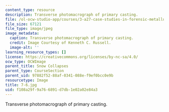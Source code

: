 ```yaml
---
content_type: resource
description: Transverse photomacrograph of primary casting.
file: /ol-ocw-studio-app/courses/3-a27-case-studies-in-forensic-metallurgy-fall-2007/f108a29f9a766891d7db1e02a02e84a3_7-6.jpg
file_size: 67121
file_type: image/jpeg
image_metadata:
  caption: Transverse photomacrograph of primary casting.
  credit: Image Courtesy of Kenneth C. Russell.
  image-alt: ''
learning_resource_types: []
license: https://creativecommons.org/licenses/by-nc-sa/4.0/
ocw_type: OCWImage
parent_title: Snow Collapses
parent_type: CourseSection
parent_uid: 97882f52-88af-0341-088e-f9ef0bcc0e9b
resourcetype: Image
title: 7-6.jpg
uid: f108a29f-9a76-6891-d7db-1e02a02e84a3
---
```

Transverse photomacrograph of primary casting.